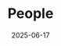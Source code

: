 ---
title: People
date: 2025-06-17

type: landing

sections:
  - block: people
    content:
      title: 
      user_groups:
          - Professor
          - PhD Students
          - Visitors
      sort_by: Params.aid
      sort_ascending: true
    design:
      show_role: true
      show_social: true
---